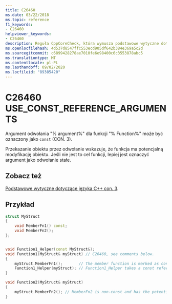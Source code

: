 ```yaml
---
title: C26460
ms.date: 03/22/2018
ms.topic: reference
f1_keywords:
- C26460
helpviewer_keywords:
- C26460
description: Reguła CppCoreCheck, która wymusza podstawowe wytyczne dotyczące języka C++ con. 3
ms.openlocfilehash: 4d537d8547ffc553ecd905df642b384e369a5c2d
ms.sourcegitcommit: c6899428278ae7010fe6e98400c6c3553878abc5
ms.translationtype: MT
ms.contentlocale: pl-PL
ms.lasthandoff: 09/02/2020
ms.locfileid: "89385420"
---
```

# <a name="c26460-use_const_reference_arguments"></a>C26460 USE_CONST_REFERENCE_ARGUMENTS
Argument odwołania "% argument%" dla funkcji "% Function%" może być oznaczony jako `const` (CON. 3). 

Przekazanie obiektu przez odwołanie wskazuje, że funkcja ma potencjalną modyfikację obiektu. Jeśli nie jest to cel funkcji, lepiej jest oznaczyć argument jako odwołanie stałe.  

## <a name="see-also"></a>Zobacz też 
[Podstawowe wytyczne dotyczące języka C++ con. 3](https://github.com/isocpp/CppCoreGuidelines/blob/master/CppCoreGuidelines.md#Rconst-ref).

## <a name="example"></a>Przykład
```cpp
struct MyStruct
{
    void MemberFn1() const;
    void MemberFn2();
};


void Function1_Helper(const MyStruct&);
void Function1(MyStruct& myStruct) // C26460, see comments below.
{
    myStruct.MemberFn1();       // The member function is marked as const
    Function1_Helper(myStruct); // Function1_Helper takes a const reference
}

void Function2(MyStruct& myStruct)
{
    myStruct.MemberFn2(); // MemberFn2 is non-const and has the potential to modify data
}
```
